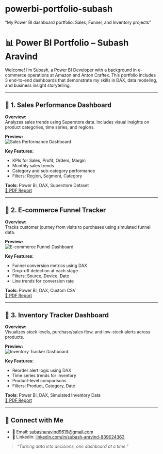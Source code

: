 # powerbi-portfolio-subash
“My Power BI dashboard portfolio: Sales, Funnel, and Inventory projects”


# 📊 Power BI Portfolio – Subash Aravind

Welcome! I’m Subash, a Power BI Developer with a background in e-commerce operations at Amazon and Anton Craftex. This portfolio includes 3 end-to-end dashboards that demonstrate my skills in DAX, data modeling, and business insight storytelling.

---

## 🔹 1. Sales Performance Dashboard

**Overview:**  
Analyzes sales trends using Superstore data. Includes visual insights on product categories, time series, and regions.

**Preview:**  
![Sales Performance Dashboard](images/sales_dashboard.png)

**Key Features:**
- KPIs for Sales, Profit, Orders, Margin
- Monthly sales trends
- Category and sub-category performance
- Filters: Region, Segment, Category

**Tools:** Power BI, DAX, Superstore Dataset  
[🔗 PDF Report](reports/Sales_Performance_Dashboard.pdf)

---

## 🔹 2. E-commerce Funnel Tracker

**Overview:**  
Tracks customer journey from visits to purchases using simulated funnel data.

**Preview:**  
![E-commerce Funnel Dashboard](images/funnel_dashboard.png)

**Key Features:**
- Funnel conversion metrics using DAX
- Drop-off detection at each stage
- Filters: Source, Device, Date
- Line trends for conversion rate

**Tools:** Power BI, DAX, Custom CSV  
[🔗 PDF Report](reports/Ecom_Funnel_Tracker.pdf)

---

## 🔹 3. Inventory Tracker Dashboard

**Overview:**  
Visualizes stock levels, purchase/sales flow, and low-stock alerts across products.

**Preview:**  
![Inventory Tracker Dashboard](images/inventory_dashboard.png)

**Key Features:**
- Reorder alert logic using DAX
- Time series trends for inventory
- Product-level comparisons
- Filters: Product, Category, Date

**Tools:** Power BI, DAX, Simulated Inventory Data  
[🔗 PDF Report](reports/Inventory_Tracker_Dashboard.pdf)

---

## 🔗 Connect with Me

- 📧 Email: subasharavind9619@gmail.com  
- 💼 LinkedIn: [linkedin.com/in/subash-aravind-839024363](https://linkedin.com/in/subash-aravind-839024363)

> _“Turning data into decisions, one dashboard at a time.”_
